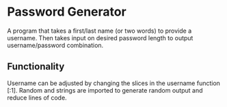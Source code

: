 # Password Generator

A program that takes a first/last name (or two words) to provide a username. Then takes input on desired password length to output username/password combination. 

## Functionality

Username can be adjusted by changing the slices in the username function [:1]. Random and strings are imported to generate random output and reduce lines of code.  
